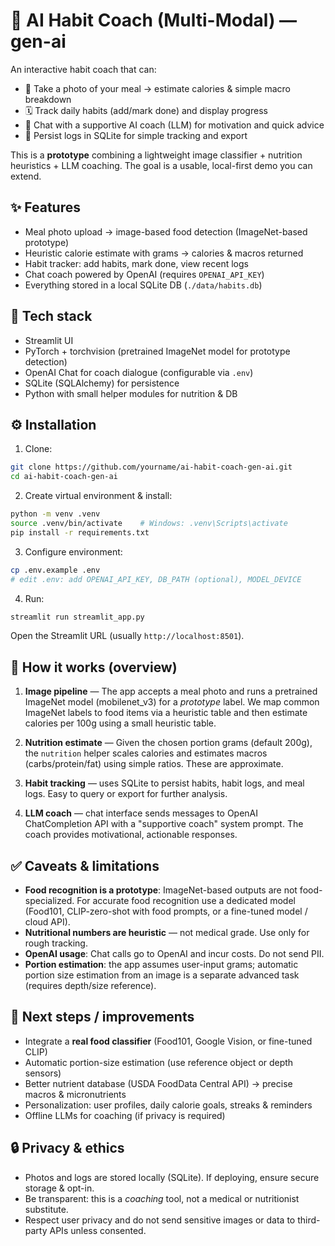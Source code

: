 # 💪 AI Habit Coach (Multi-Modal) — gen-ai

An interactive habit coach that can:
- 📸 Take a photo of your meal → estimate calories & simple macro breakdown
- 🗓️ Track daily habits (add/mark done) and display progress
- 🤖 Chat with a supportive AI coach (LLM) for motivation and quick advice
- 🧾 Persist logs in SQLite for simple tracking and export

This is a **prototype** combining a lightweight image classifier + nutrition heuristics + LLM coaching. The goal is a usable, local-first demo you can extend.



## ✨ Features

- Meal photo upload → image-based food detection (ImageNet-based prototype)  
- Heuristic calorie estimate with grams → calories & macros returned  
- Habit tracker: add habits, mark done, view recent logs  
- Chat coach powered by OpenAI (requires `OPENAI_API_KEY`)  
- Everything stored in a local SQLite DB (`./data/habits.db`)



## 🧰 Tech stack

- Streamlit UI  
- PyTorch + torchvision (pretrained ImageNet model for prototype detection)  
- OpenAI Chat for coach dialogue (configurable via `.env`)  
- SQLite (SQLAlchemy) for persistence  
- Python with small helper modules for nutrition & DB



## ⚙️ Installation

1. Clone:
```bash
git clone https://github.com/yourname/ai-habit-coach-gen-ai.git
cd ai-habit-coach-gen-ai
```

2. Create virtual environment & install:
```bash
python -m venv .venv
source .venv/bin/activate    # Windows: .venv\Scripts\activate
pip install -r requirements.txt
```

3. Configure environment:
```bash
cp .env.example .env
# edit .env: add OPENAI_API_KEY, DB_PATH (optional), MODEL_DEVICE
```

4. Run:
```bash
streamlit run streamlit_app.py
```

Open the Streamlit URL (usually `http://localhost:8501`).



## 🧭 How it works (overview)

1. **Image pipeline** — The app accepts a meal photo and runs a pretrained ImageNet model (mobilenet_v3) for a *prototype* label. We map common ImageNet labels to food items via a heuristic table and then estimate calories per 100g using a small heuristic table.

2. **Nutrition estimate** — Given the chosen portion grams (default 200g), the `nutrition` helper scales calories and estimates macros (carbs/protein/fat) using simple ratios. These are approximate.

3. **Habit tracking** — uses SQLite to persist habits, habit logs, and meal logs. Easy to query or export for further analysis.

4. **LLM coach** — chat interface sends messages to OpenAI ChatCompletion API with a "supportive coach" system prompt. The coach provides motivational, actionable responses.



## ✅ Caveats & limitations

- **Food recognition is a prototype**: ImageNet-based outputs are not food-specialized. For accurate food recognition use a dedicated model (Food101, CLIP-zero-shot with food prompts, or a fine-tuned model / cloud API).
- **Nutritional numbers are heuristic** — not medical grade. Use only for rough tracking.
- **OpenAI usage**: Chat calls go to OpenAI and incur costs. Do not send PII.
- **Portion estimation**: the app assumes user-input grams; automatic portion size estimation from an image is a separate advanced task (requires depth/size reference).



## 🔮 Next steps / improvements

- Integrate a **real food classifier** (Food101, Google Vision, or fine-tuned CLIP)
- Automatic portion-size estimation (use reference object or depth sensors)
- Better nutrient database (USDA FoodData Central API) → precise macros & micronutrients
- Personalization: user profiles, daily calorie goals, streaks & reminders
- Offline LLMs for coaching (if privacy is required)



## 🔒 Privacy & ethics

- Photos and logs are stored locally (SQLite). If deploying, ensure secure storage & opt-in.
- Be transparent: this is a *coaching* tool, not a medical or nutritionist substitute.
- Respect user privacy and do not send sensitive images or data to third-party APIs unless consented.

